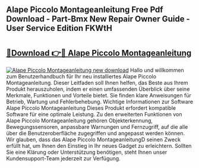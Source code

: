 ## Alape Piccolo Montageanleitung Free Pdf Download - Part-Bmx New Repair Owner Guide - User Service Edition FKWtH

# <h2><a href="http://df8abl.blite.top/?on=Alape+Piccolo+Montageanleitung">🔗Download 👉🔴 Alape Piccolo Montageanleitung</a></h2>

[![Alape Piccolo Montageanleitung new download](https://i.imgur.com/lujVjoI.png)](http://df8abl.blite.top/?on=Alape+Piccolo+Montageanleitung)
Hallo und willkommen zum Benutzerhandbuch für Ihr neu installiertes Alape Piccolo Montageanleitung. Dieser Leitfaden soll Ihnen helfen, das Beste aus Ihrem Produkt herauszuholen, indem er einen umfassenden Überblick über seine Merkmale, Funktionen und Vorteile bietet. Sie finden klare Anweisungen für Betrieb, Wartung und Fehlerbehebung. Wichtige Informationen zur Software Alape Piccolo Montageanleitung Dieses Produkt erfordert kompatible Software für eine optimale Leistung. Zu den erweiterten Funktionen von Alape Piccolo Montageanleitung gehören Objekterkennung, Bewegungssensoren, anpassbare Warnungen und Fernzugriff, auf die alle über die Benutzeroberfläche zugegriffen und angepasst werden können. Wir glauben, dass das Alape Piccolo MontageanleitungD seinen Zweck erfüllt hat, um Ihnen den Einstieg in Ihr neues Gadget zu erleichtern. Sollten Sie eine Klärung oder Unterstützung benötigen, steht Ihnen unser Kundensupport-Team jederzeit zur Verfügung.
